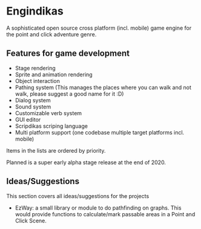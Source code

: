 # Engindikas

A sophisticated open source cross platform (incl. mobile) game engine for the point and click adventure genre.

## Features for game development

- Stage rendering
- Sprite and animation rendering
- Object interaction
- Pathing system (This manages the places where you can walk and not walk, please suggest a good name for it :D)
- Dialog system
- Sound system
- Customizable verb system
- GUI editor
- Scripdikas scriping language
- Multi platform support (one codebase multiple target platforms incl. mobile)

Items in the lists are ordered by priority.

Planned is a super early alpha stage release at the end of 2020.

## Ideas/Suggestions

This section covers all ideas/suggestions for the projects

- EzWay: a small library or module to do pathfinding on graphs. This would provide functions to calculate/mark passable areas in a Point and Click Scene.
